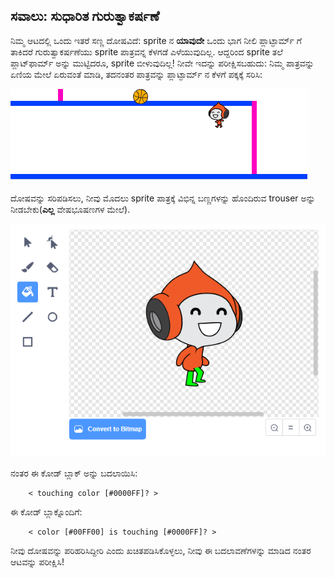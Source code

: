 ## ಸವಾಲು: ಸುಧಾರಿತ ಗುರುತ್ವಾಕರ್ಷಣೆ

ನಿಮ್ಮ ಆಟದಲ್ಲಿ ಒಂದು ಇತರೆ ಸಣ್ಣ ದೋಷವಿದೆ: sprite ನ **ಯಾವುದೇ** ಒಂದು ಭಾಗ ನೀಲಿ ಪ್ಲಾಟ್ಫಾರ್ಮ್ ಗೆ ತಾಕಿದರೆ ಗುರುತ್ವಾಕರ್ಷಣೆಯು sprite ಪಾತ್ರವನ್ನ ಕೆಳಗಡೆ ಎಳೆಯುವುದಿಲ್ಲ. ಆದ್ದರಿಂದ sprite ತಲೆ ಪ್ಲಾಟ್‌ಫಾರ್ಮ್ ಅನ್ನು ಮುಟ್ಟಿದರೂ, sprite ಬೀಳುವುದಿಲ್ಲ! ನೀವೇ ಇದನ್ನು ಪರೀಕ್ಷಿಸಬಹುದು: ನಿಮ್ಮ ಪಾತ್ರವನ್ನು ಏಣಿಯ ಮೇಲೆ ಏರುವಂತೆ ಮಾಡಿ, ತದನಂತರ ಪಾತ್ರವನ್ನು ಪ್ಲಾಟ್ಫಾರ್ಮ್ ನ ಕೆಳಗೆ ಪಕ್ಕಕ್ಕೆ ಸರಿಸಿ:

![screenshot](images/dodge-gravity-bug.png)

ದೋಷವನ್ನು ಸರಿಪಡಿಸಲು, ನೀವು ಮೊದಲು sprite ಪಾತ್ರಕ್ಕೆ ವಿಭಿನ್ನ ಬಣ್ಣಗಳನ್ನು ಹೊಂದಿರುವ trouser ಅನ್ನು ನೀಡಬೇಕು(**ಎಲ್ಲ** ವೇಷಭೂಷಣಗಳ ಮೇಲೆ).

![screenshot](images/dodge-trousers.png)

ನಂತರ ಈ ಕೋಡ್ ಬ್ಲಾಕ್ ಅನ್ನು ಬದಲಾಯಿಸಿ:

```blocks3
    < touching color [#0000FF]? >
```

ಈ ಕೋಡ್ ಬ್ಲಾಕ್ನೊಂದಿಗೆ:

```blocks3
    < color [#00FF00] is touching [#0000FF]? >
```

ನೀವು ದೋಷವನ್ನು ಪರಿಹರಿಸಿದ್ದೀರಿ ಎಂದು ಖಚಿತಪಡಿಸಿಕೊಳ್ಳಲು, ನೀವು ಈ ಬದಲಾವಣೆಗಳನ್ನು ಮಾಡಿದ ನಂತರ ಆಟವನ್ನು ಪರೀಕ್ಷಿಸಿ!